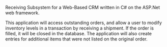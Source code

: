 Receiving Subsystem for a Web-Based CRM written in C# on the ASP.Net web framework.

This application will access outstanding orders, and allow a user to modify inventory levels in a transaction by receiving a shipment. If the order is filled, it will be closed in the database. The application will also create entries for additional items that were not listed on the original order.
